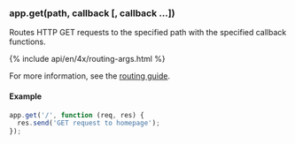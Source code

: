 <h3 id='app.get.method'>app.get(path, callback [, callback ...])<span class="avaibility"></span> <span class="deprecated"></span></h3>

Routes HTTP GET requests to the specified path with the specified callback functions.

{% include api/en/4x/routing-args.html %}

For more information, see the [routing guide](/guide/routing.html).

#### Example

```js
app.get('/', function (req, res) {
  res.send('GET request to homepage');
});
```
